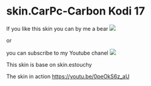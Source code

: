 # skin.CarPc-Carbon Kodi 17

If you like this skin you can by me a bear [![](https://www.paypalobjects.com/en_US/i/btn/btn_donateCC_LG.gif)](https://www.paypal.com/cgi-bin/webscr?cmd=_s-xclick&hosted_button_id=AMXESTYHM96HN)

or 

you can subscribe to my Youtube chanel [![](https://i.kinja-img.com/gawker-media/image/upload/s--fuJ5z56V--/c_scale,fl_progressive,q_80,w_800/j3pymlvuphp7n6shszsg.gif)](https://www.youtube.com/user/idorel11?sub_confirmation=1)

This skin is base on skin.estouchy

The skin in action https://youtu.be/0peOkS6z_aU

